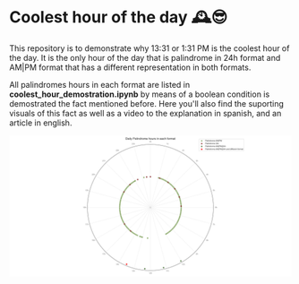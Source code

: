# Coolest hour of the day 🕰️😎

This repository is to demonstrate why 13:31 or 1:31 PM is the coolest hour of the day. It is the only hour of the day that is palindrome in 24h format and AM|PM format that has a different representation in both formats.

All palindromes hours in each format are listed in __coolest_hour_demostration.ipynb__ by means of a boolean condition is demostrated the fact mentioned before. Here you'll also find the suporting visuals of this fact as well as a video to the explanation in spanish, and an article in english.

![palindrome hours plot](circle_hours_whitebgr.png "All Palindrome hours in both formats")